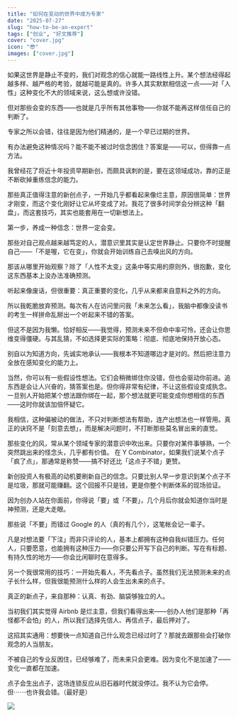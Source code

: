 ```yaml
---
title: "如何在变动的世界中成为专家"
date: "2025-07-27"
slug: "how-to-be-an-expert"
tags: ["创业", "好文推荐"]
cover: "cover.jpg"
icon: "😎"
images: ["cover.jpg"]
---
```

如果这世界是静止不变的，我们对观念的信心就能一路线性上升。某个想法经得起越多样、越严格的考验，就越可能是真的。许多人其实默默相信这一点——对「人性」这种变化不大的领域来说，这么想或许没错。



但对那些会变的东西——也就是几乎所有其他事物——你就不能再这样信任自己的判断了。



专家之所以会错，往往是因为他们精通的，是一个早已过期的世界。



有办法避免这种情况吗？能不能不被过时信念困住？答案是——可以，但得靠一点方法。



我曾经花了将近十年投资早期新创，而颇具讽刺的是，要在这领域成功，靠的正是不断砍掉重练信念的能力。



那些真正值得注意的新创点子，一开始几乎都看起来像烂主意，原因很简单：世界才刚变，而这个变化刚好让它从坏变成了对。我花了很多时间学会分辨这种「翻盘」，而这套技巧，其实也能套用在一切新想法上。



第一步，养成一种信念：世界一定会变。



那些对自己观点越来越笃定的人，潜意识里其实是认定世界静止。只要你不时提醒自己——「不是喔，它在变」，你就会开始训练自己去嗅出风的方向。



那该从哪里开始观察？除了「人性不太变」这条中等实用的原则外，很抱歉，变化这东西基本上没办法准确预测。



听起来像废话，但很重要：真正重要的变化，几乎从来都来自意料之外的方向。



所以我乾脆放弃预测。每次有人在访问里问我「未来怎么看」，我脑中都像没读书的考生一样拼命乱掰出一个听起来不错的答案。



但这不是因为我懒。恰好相反——我觉得，预测未来不但命中率可怜，还会让你思维变得僵硬。与其乱猜，不如选择更实际的策略：彻底、彻底地保持开放心态。



别自以为知道方向，先诚实地承认——我根本不知道哪边才是对的。然后把注意力全放在感知变化的能力上。



当然，你可以有一些假设性想法。它们会稍微绑住你没错，但也会驱动你前进。追东西是会让人兴奋的，猜答案也是。但你得非常有纪律，不让这些假设变成执念。
一旦别人开始把某个想法跟你绑在一起，那个想法就更可能变成你想相信的东西——这时你就该加倍怀疑它。



我相信，这种偏被动的做法，不只对判断想法有帮助，连产出想法也一样管用。真正的诀窍不是「刻意去想」，而是解决问题时，不打断那些莫名冒出来的直觉。



那些变化的风，常从某个领域专家的潜意识中吹出来。只要你对某件事够熟，一个突然跳出来的怪念头，几乎都有价值。
在 Y Combinator，如果我们说某个点子「疯了点」，那通常是称赞——搞不好还比「这点子不错」更赞。



新创投资人有极高的动机要刷新自己的信念。只要比别人早一步意识到某个点子不是垃圾，那就可能赚翻。这个回报不只是钱，更是你整个判断体系的现场验证。



因为创办人站在你面前，你得说「要」或「不要」，几个月后你就会知道你当时是神预测，还是大走眼。



那些说「不要」而错过 Google 的人（真的有几个），这笔帐会记一辈子。



凡是对想法要「下注」而非只评论的人，基本上都拥有这种自我纠错压力。任何人，只要愿意，也能拥有这种压力——你只要公开写下自己的判断。写在有标题、有持久性的地方——你会比闲聊时在意得多。



另一个我很常用的技巧：一开始先看人，不先看点子。虽然我们无法预测未来的点子长什么样，但我很能预测什么样的人会生出未来的点子。



真正的新点子，来自那种：认真、有劲、脑袋够独立的人。



当初我们其实觉得 Airbnb 是烂主意，但我们看得出来——创办人他们是那种「再怪都不会怕」的人，所以我们选择先信人、再信点子，最后押对了。



这招其实通用：想要快一点知道自己什么观念已经过时了？那就去跟那些会打破你观念的人当朋友。



不被自己的专业反困住，已经够难了，而未来只会更难。因为变化不是加速了——变化一直都在加速。



点子会生出点子，这场连锁反应从旧石器时代就没停过。我不认为它会停。
但⋯⋯也许我会错。（最好是）




![](https://prod-files-secure.s3.us-west-2.amazonaws.com/112d0858-5090-4d34-a606-b75eb8d65fd2/46476355-9cf3-4e99-9b7a-3531bc426380/1000202064.png?X-Amz-Algorithm=AWS4-HMAC-SHA256&X-Amz-Content-Sha256=UNSIGNED-PAYLOAD&X-Amz-Credential=ASIAZI2LB4666ZDZUDUD%2F20251023%2Fus-west-2%2Fs3%2Faws4_request&X-Amz-Date=20251023T223232Z&X-Amz-Expires=3600&X-Amz-Security-Token=IQoJb3JpZ2luX2VjEJb%2F%2F%2F%2F%2F%2F%2F%2F%2F%2FwEaCXVzLXdlc3QtMiJHMEUCIDQwCAleH01C1xkR1N%2FD%2BNAHZEXj%2FfZIO%2BcjROkhlRKyAiEAg0fuerLPDnn9LNQd9TVbLmy1vgROKsw%2F0vk6P4nPfqAq%2FwMITxAAGgw2Mzc0MjMxODM4MDUiDHFHilrZWulsEDrTYircAx3fW0q%2B%2F%2BDnl4zmv0WkgiDI3ER7aniyrt7GPEegE%2FU%2BbSXMftjAvVYw4uOyO7YblVxYy1oILUDxg%2BwMcOZG0l3S4GYieGdGFv%2Fn3O3CwWXx5MPM71fnGC0%2BZQEXaQKPcIAQlBKnwEdxeFVAPUDgTT0ZskYlrAsyNmJPDMDumvgnWnqryWqF9WUEMyiWs6oCBrxKts2MZc6%2FxAc6k2OPGKveuF%2B3YbqPqcA2IaQqxmLMiEKOm100gMnbGVk7zG3edDhfjymJ2T5RVL5jmmoYwA8MlS9ene4WB3xGTqyX46F%2BYJaqUDHPQjASgqlSBDKuu9crz0Dei4hpTiEoZKycOOniD4g8uHAId9NDWn2E5At2dx%2F4E926J4bsVCWuCugRuhFnP6PYhyW2e9wxZzR8Q9IK4%2FCVRCWsga0Guv9WtmZuMFICOWVYm7TOdw9Qrrv%2BszAjbIO2XU1TF9d2mvXjehq7mNZrWUTa9OAMfq5peTloQ%2FwIGXdGnnt3Nb4uayOex%2BkKt921dUcoNMJK12J8ffp0gSDCYs8zgaHXiB5GhK%2Fifk2F6UVY2DEbDnm5ttKZzJ2gYZrfZdF462d33fXObOrjr8W8cnjKvuP4TQW86wqZm6oAtvQKtX%2FQ3rySMLvI6scGOqUBnYK2pXxy8OIiJscx6W9zyUapCke22wahZkAPFmX8z7DfwuE0kFnpsw0cOIuUycjxypuiy0rmb7L6zf0oer5dSnV0IS7vUCfvt1cH3n5p9ZgItcecyrfG4cKy0SF5OJjbhaJhNmOSiKMZexTyi4W23ZtNFZ8iWsvgCAdCzJ%2BCkHZwX0RG8cDHWu1XuXO8Mws%2FbWW8cU30oZvcvgHGYaUS%2FRORz84K&X-Amz-Signature=b86be0556902386b9b4c53415562d7167de3c01393723ef3362dd911f604068e&X-Amz-SignedHeaders=host&x-amz-checksum-mode=ENABLED&x-id=GetObject)

